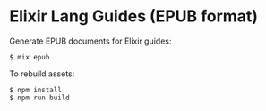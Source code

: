 # Elixir Lang Guides (EPUB format)

Generate EPUB documents for Elixir guides:

    $ mix epub

To rebuild assets:

    $ npm install
    $ npm run build